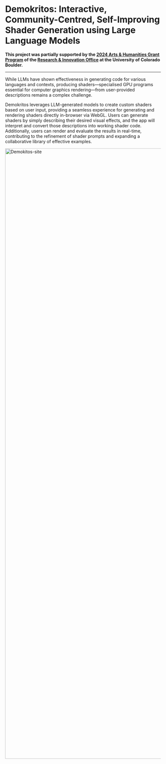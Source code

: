 
# Demokritos: Interactive, Community-Centred, Self-Improving Shader Generation using Large Language Models 

**This project was partially supported by the [2024 Arts & Humanities Grant Program](https://www.colorado.edu/researchinnovation/2024/05/03/seventeen-arts-humanities-projects-receive-grants-advance-scholarship-research-and) of the [Research & Innovation Office](https://www.colorado.edu/researchinnovation/) at the University of Colorado Boulder.** 

---

While LLMs have shown effectiveness in generating code for various languages and contexts, producing shaders—specialised GPU programs essential for computer graphics rendering—from user-provided descriptions remains a complex challenge. 

Demokritos leverages LLM-generated models to create custom shaders based on user input, providing a seamless experience for generating and rendering shaders directly in-browser via WebGL. Users can generate shaders by simply describing their desired visual effects, and the app will interpret and convert those descriptions into working shader code. Additionally, users can render and evaluate the results in real-time, contributing to the refinement of shader prompts and expanding a collaborative library of effective examples.

<img width="3324" height="1971" alt="Demokitos-site" src="https://github.com/user-attachments/assets/2ca11a64-9249-4081-962c-cf22803b2a5f" />


